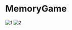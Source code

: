 # MemoryGame

![1](https://user-images.githubusercontent.com/40717002/115980185-81d08980-a5c5-11eb-9362-5db4b70ded2a.gif)
![2](https://user-images.githubusercontent.com/40717002/115980187-8432e380-a5c5-11eb-981b-d8d35f85aad9.gif)
